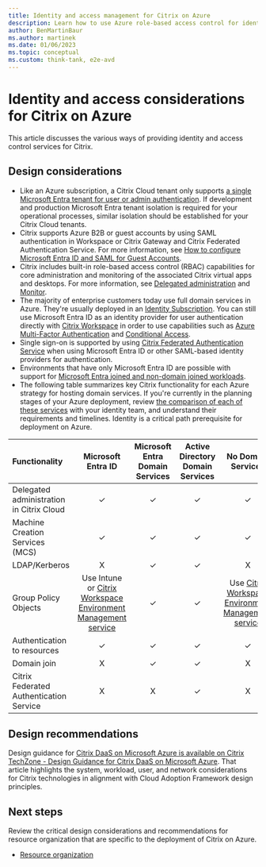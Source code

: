 ```yaml
---
title: Identity and access management for Citrix on Azure
description: Learn how to use Azure role-based access control for identity and access management in your Citrix virtual desktop infrastructure.
author: BenMartinBaur
ms.author: martinek
ms.date: 01/06/2023
ms.topic: conceptual
ms.custom: think-tank, e2e-avd
---
```


# Identity and access considerations for Citrix on Azure

This article discusses the various ways of providing identity and access control services for Citrix.

## Design considerations

- Like an Azure subscription, a Citrix Cloud tenant only supports [a single Microsoft Entra tenant for user or admin authentication](https://docs.citrix.com/en-us/citrix-workspace/secure.html#azure-active-directory). If development and production Microsoft Entra tenant isolation is required for your operational processes, similar isolation should be established for your Citrix Cloud tenants.
- Citrix supports Azure B2B or guest accounts by using SAML authentication in Workspace or Citrix Gateway and Citrix Federated Authentication Service. For more information, see [How to configure Microsoft Entra ID and SAML for Guest Accounts](https://support.citrix.com/article/CTX312151/how-to-configure-azure-ad-and-saml-tech-preview-for-guest-accounts).
- Citrix includes built-in role-based access control (RBAC) capabilities for core administration and monitoring of the associated Citrix virtual apps and desktops. For more information, see [Delegated administration](https://docs.citrix.com/en-us/citrix-daas/manage-deployment/delegated-administration.html) and [Monitor](https://docs.citrix.com/en-us/citrix-daas/monitor.html).
- The majority of enterprise customers today use full domain services in Azure. They're usually deployed in an [Identity Subscription](../../../ready/landing-zone/index.md). You can still use Microsoft Entra ID as an identity provider for user authentication directly with [Citrix Workspace](https://docs.citrix.com/en-us/citrix-workspace/secure.html#azure-active-directory) in order to use capabilities such as [Azure Multi-Factor Authentication](/azure/active-directory/authentication/concept-mfa-howitworks) and [Conditional Access](/azure/active-directory/conditional-access/overview).
- Single sign-on is supported by using [Citrix Federated Authentication Service](https://docs.citrix.com/en-us/federated-authentication-service/current-release/deployment-architectures/azure-ad.html) when using Microsoft Entra ID or other SAML-based identity providers for authentication.
- Environments that have only Microsoft Entra ID are possible with support for [Microsoft Entra joined and non-domain joined workloads](https://docs.citrix.com/en-us/citrix-daas/install-configure/azure-joined-ndj-vda-configuration.html).
- The following table summarizes key Citrix functionality for each Azure strategy for hosting domain services. If you're currently in the planning stages of your Azure deployment, review [the comparison of each of these services](/azure/active-directory-domain-services/compare-identity-solutions) with your identity team, and understand their requirements and timelines. Identity is a critical path prerequisite for deployment on Azure.

| Functionality | Microsoft Entra ID | Microsoft Entra Domain Services | Active Directory Domain Services | No Domain Services |
|:----|:----:|:----:|:----:|:----:|
| Delegated administration in Citrix Cloud | ✓ | ✓ | ✓ | ✓ |
| Machine Creation Services (MCS) | ✓ | ✓ | ✓ | ✓ |
| LDAP/Kerberos | X | ✓ | ✓ | X |
| Group Policy Objects | Use Intune or [Citrix Workspace Environment Management service](https://docs.citrix.com/en-us/workspace-environment-management/service/manage-non-domain-joined-machines.html) | ✓ | ✓ | Use [Citrix Workspace Environment Management service](https://docs.citrix.com/en-us/workspace-environment-management/service/manage-non-domain-joined-machines.html) |
| Authentication to resources | ✓ | ✓ | ✓ | ✓ |
| Domain join | X | ✓ | ✓ | X |
| Citrix Federated Authentication Service | X | X | ✓ | X |

## Design recommendations

Design guidance for [Citrix DaaS on Microsoft Azure is available on Citrix TechZone - Design Guidance for Citrix DaaS on Microsoft Azure](https://community.citrix.com/tech-zone/by-product/citrix-daas#_=_). That article highlights the system, workload, user, and network considerations for Citrix technologies in alignment with Cloud Adoption Framework design principles.

## Next steps

Review the critical design considerations and recommendations for resource organization that are specific to the deployment of Citrix on Azure.

- [Resource organization](citrix-resource-organization.md)
